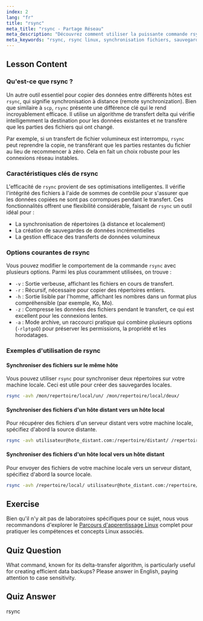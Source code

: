 ```yaml
---
index: 2
lang: "fr"
title: "rsync"
meta_title: "rsync - Partage Réseau"
meta_description: "Découvrez comment utiliser la puissante commande rsync sous Linux pour une synchronisation de fichiers efficace, le transfert de données à distance et des sauvegardes fiables. Ce guide couvre les commandes et options clés de rsync."
meta_keywords: "rsync, rsync linux, synchronisation fichiers, sauvegarde données, synchronisation distante, commande rsync, transfert fichiers linux, tutoriel rsync"
---
```


## Lesson Content

### Qu'est-ce que rsync ?

Un autre outil essentiel pour copier des données entre différents hôtes est `rsync`, qui signifie synchronisation à distance (remote synchronization). Bien que similaire à `scp`, `rsync` présente une différence clé qui le rend incroyablement efficace. Il utilise un algorithme de transfert delta qui vérifie intelligemment la destination pour les données existantes et ne transfère que les parties des fichiers qui ont changé.

Par exemple, si un transfert de fichier volumineux est interrompu, `rsync` peut reprendre la copie, ne transférant que les parties restantes du fichier au lieu de recommencer à zéro. Cela en fait un choix robuste pour les connexions réseau instables.

### Caractéristiques clés de rsync

L'efficacité de `rsync` provient de ses optimisations intelligentes. Il vérifie l'intégrité des fichiers à l'aide de sommes de contrôle pour s'assurer que les données copiées ne sont pas corrompues pendant le transfert. Ces fonctionnalités offrent une flexibilité considérable, faisant de `rsync` un outil idéal pour :

- La synchronisation de répertoires (à distance et localement)
- La création de sauvegardes de données incrémentielles
- La gestion efficace des transferts de données volumineux

### Options courantes de rsync

Vous pouvez modifier le comportement de la commande `rsync` avec plusieurs options. Parmi les plus couramment utilisées, on trouve :

- `-v` : Sortie verbeuse, affichant les fichiers en cours de transfert.
- `-r` : Récursif, nécessaire pour copier des répertoires entiers.
- `-h` : Sortie lisible par l'homme, affichant les nombres dans un format plus compréhensible (par exemple, Ko, Mo).
- `-z` : Compresse les données des fichiers pendant le transfert, ce qui est excellent pour les connexions lentes.
- `-a` : Mode archive, un raccourci pratique qui combine plusieurs options (`-rlptgoD`) pour préserver les permissions, la propriété et les horodatages.

### Exemples d'utilisation de rsync

#### Synchroniser des fichiers sur le même hôte

Vous pouvez utiliser `rsync` pour synchroniser deux répertoires sur votre machine locale. Ceci est utile pour créer des sauvegardes locales.

```bash
rsync -avh /mon/repertoire/local/un/ /mon/repertoire/local/deux/
```

#### Synchroniser des fichiers d'un hôte distant vers un hôte local

Pour récupérer des fichiers d'un serveur distant vers votre machine locale, spécifiez d'abord la source distante.

```bash
rsync -avh utilisateur@hote_distant.com:/repertoire/distant/ /repertoire/local/
```

#### Synchroniser des fichiers d'un hôte local vers un hôte distant

Pour envoyer des fichiers de votre machine locale vers un serveur distant, spécifiez d'abord la source locale.

```bash
rsync -avh /repertoire/local/ utilisateur@hote_distant.com:/repertoire/distant/
```

## Exercise

Bien qu'il n'y ait pas de laboratoires spécifiques pour ce sujet, nous vous recommandons d'explorer le [Parcours d'apprentissage Linux](https://labex.io/fr/learn/linux) complet pour pratiquer les compétences et concepts Linux associés.

## Quiz Question

What command, known for its delta-transfer algorithm, is particularly useful for creating efficient data backups? Please answer in English, paying attention to case sensitivity.

## Quiz Answer

rsync
